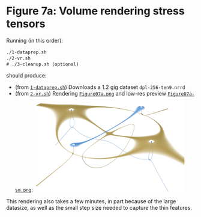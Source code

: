 # Figure 7a: Volume rendering stress tensors

Running (in this order):

	./1-dataprep.sh
	./2-vr.sh
	# ./3-cleanup.sh (optional)

should produce:

* (from [`1-dataprep.sh`](1-dataprep.sh)) Downloads a 1.2 gig dataset `dpl-256-ten9.nrrd`
* (from [`2-vr.sh`](2-vr.sh)) Rendering [`Figure07a.png`](ref/Figure07a.png) and low-res preview
[`Figure07a-sm.png`](ref/Figure07a-sm.png):
![](ref/Figure07a-sm.png "Figure 7a image")

This rendering also takes a few minutes, in part because of the large datasize,
as well as the small step size needed to capture the thin features.



